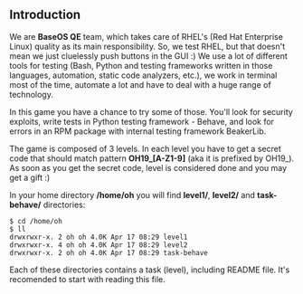 ## Introduction

We are **BaseOS QE** team, which takes care of RHEL's (Red Hat Enterprise Linux) quality as its main responsibility. So, we test RHEL, but that doesn't mean we just cluelessly push buttons in the GUI :) We use a lot of different tools for testing (Bash, Python and testing frameworks written in those languages, automation, static code analyzers, etc.), we work in terminal most of the time, automate a lot and have to deal with a huge range of technology.

In this game you have a chance to try some of those. You'll look for security exploits, write tests in Python testing framework - Behave, and look for errors in an RPM package with internal testing framework BeakerLib.

The game is composed of 3 levels. In each level you have to get a secret code that should match pattern **OH19\_[A-Z1-9]** (aka it is prefixed by OH19_). As soon as you get the secret code, level is considered done and you may get a gift :)

In your home directory **/home/oh** you will find **level1/**, **level2/** and **task-behave/** directories:

```
$ cd /home/oh
$ ll
drwxrwxr-x. 2 oh oh 4.0K Apr 17 08:29 level1
drwxrwxr-x. 4 oh oh 4.0K Apr 17 08:29 level2
drwxrwxr-x. 2 oh oh 4.0K Apr 17 08:29 task-behave
```

Each of these directories contains a task (level), including README file. It's recomended to start with reading this file.

